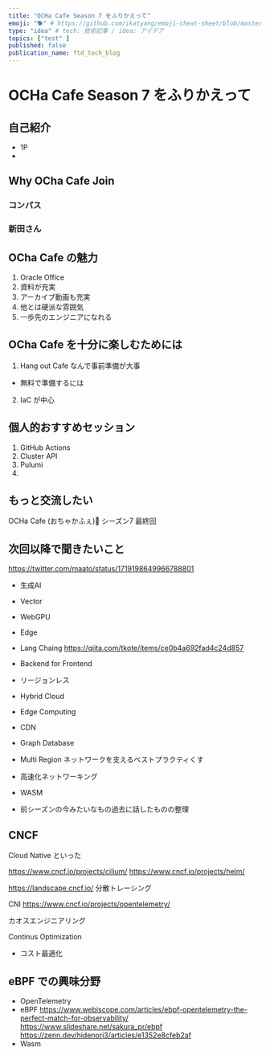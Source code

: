 ```yaml
---
title: "OCHa Cafe Season 7 をふりかえって"
emoji: "🐕" # https://github.com/ikatyang/emoji-cheat-sheet/blob/master/README.md
type: "idea" # tech: 技術記事 / idea: アイデア
topics: ["test" ]
published: false
publication_name: ftd_tech_blog
---
```

# OCHa Cafe Season 7 をふりかえって

## 自己紹介
- 1P
- 
## Why OCha Cafe Join 
### コンパス
### 新田さん
## OCha Cafe の魅力
1. Oracle Office
2. 資料が充実
3. アーカイブ動画も充実
4. 他とは硬派な雰囲気
5. 一歩先のエンジニアになれる

## OCha Cafe を十分に楽しむためには
1. Hang out Cafe なんで事前準備が大事
- 無料で準備するには
2. IaC が中心
## 個人的おすすめセッション
1. GitHub Actions 
2. Cluster API
3. Pulumi
4. 
## もっと交流したい
OCHa Cafe (おちゃかふぇ)🍔 シーズン7 最終回

## 次回以降で聞きたいこと
https://twitter.com/maato/status/1719198649966788801

- 生成AI
- Vector
- WebGPU
- Edge
- Lang Chaing
  https://qiita.com/tkote/items/ce0b4a692fad4c24d857

- Backend for Frontend
- リージョンレス
- Hybrid Cloud
- Edge Computing 
- CDN
- Graph Database 
- Multi Region ネットワークを支えるベストプラクティくす
- 高速化ネットワーキング
- WASM
- 前シーズンの今みたいなもの過去に話したものの整理

## CNCF
Cloud Native といった

https://www.cncf.io/projects/cilium/
https://www.cncf.io/projects/helm/

https://landscape.cncf.io/
分散トレーシング

CNI
https://www.cncf.io/projects/opentelemetry/

カオスエンジニアリング

Continus Optimization
- コスト最適化


## eBPF での興味分野
- OpenTelemetry
- eBPF 
https://www.webiscope.com/articles/ebpf-opentelemetry-the-perfect-match-for-observability/
https://www.slideshare.net/sakura_pr/ebpf
https://zenn.dev/hidenori3/articles/e1352e8cfeb2af
- Wasm 